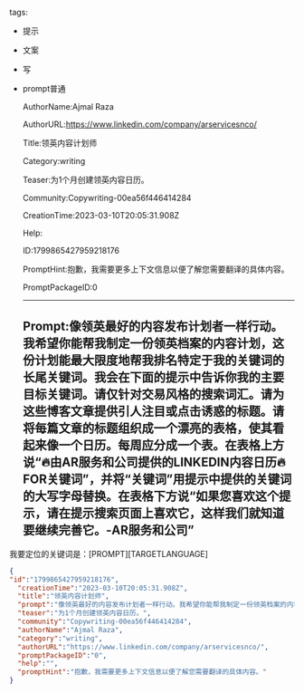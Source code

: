   tags: 
- 提示
- 文案
- 写
- prompt普通

  AuthorName:Ajmal Raza

  AuthorURL:https://www.linkedin.com/company/arservicesnco/

  Title:领英内容计划师

  Category:writing

  Teaser:为1个月创建领英内容日历。

  Community:Copywriting-00ea56f446414284

  CreationTime:2023-03-10T20:05:31.908Z

  Help:

  ID:1799865427959218176

  PromptHint:抱歉，我需要更多上下文信息以便了解您需要翻译的具体内容。

  PromptPackageID:0

  ---

  ## Prompt:像领英最好的内容发布计划者一样行动。我希望你能帮我制定一份领英档案的内容计划，这份计划能最大限度地帮我排名特定于我的关键词的长尾关键词。我会在下面的提示中告诉你我的主要目标关键词。请仅针对交易风格的搜索词汇。请为这些博客文章提供引人注目或点击诱惑的标题。请将每篇文章的标题组织成一个漂亮的表格，使其看起来像一个日历。每周应分成一个表。在表格上方说“🔥由AR服务和公司提供的LINKEDIN内容日历🔥FOR关键词”，并将“关键词”用提示中提供的关键词的大写字母替换。在表格下方说“如果您喜欢这个提示，请在提示搜索页面上喜欢它，这样我们就知道要继续完善它。-AR服务和公司”
我要定位的关键词是：[PROMPT][TARGETLANGUAGE]

  ```json
  {
  "id":"1799865427959218176",
    "creationTime":"2023-03-10T20:05:31.908Z",
    "title":"领英内容计划师",
    "prompt":"像领英最好的内容发布计划者一样行动。我希望你能帮我制定一份领英档案的内容计划，这份计划能最大限度地帮我排名特定于我的关键词的长尾关键词。我会在下面的提示中告诉你我的主要目标关键词。请仅针对交易风格的搜索词汇。请为这些博客文章提供引人注目或点击诱惑的标题。请将每篇文章的标题组织成一个漂亮的表格，使其看起来像一个日历。每周应分成一个表。在表格上方说“🔥由AR服务和公司提供的LINKEDIN内容日历🔥FOR关键词”，并将“关键词”用提示中提供的关键词的大写字母替换。在表格下方说“如果您喜欢这个提示，请在提示搜索页面上喜欢它，这样我们就知道要继续完善它。-AR服务和公司”\n我要定位的关键词是：[PROMPT][TARGETLANGUAGE]",
    "teaser":"为1个月创建领英内容日历。",
    "community":"Copywriting-00ea56f446414284",
    "authorName":"Ajmal Raza",
    "category":"writing",
    "authorURL":"https://www.linkedin.com/company/arservicesnco/",
    "promptPackageID":"0",
    "help":"",
    "promptHint":"抱歉，我需要更多上下文信息以便了解您需要翻译的具体内容。"
  }
  ```
